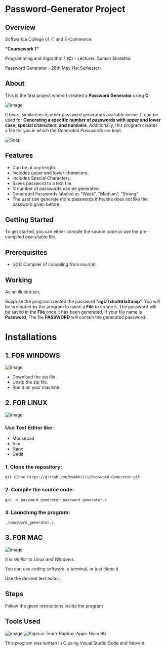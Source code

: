 # Password-Generator Project

## Overview

Softwarica College of IT and E-Commerce

**"Coursework 1"**

Programming and Algorithm 1 (**C**) - Lecturer: Suman Shrestha

Password Generator - 26th May (1st Semester)

## About
This is the first project where I created a **Password Generator** using **C**.


![image](https://github.com/Makkkiiii/Password-Generator/assets/148240694/154f0132-7419-4138-8296-742d6d9c211c)




It bears similarities to other password generators available online. It can be used for **Generating a specific number of passwords with upper and lower case, special characters, and numbers**. Additionally, this program creates a file for you in which the _Generated Passwords_ are kept. 


![Snap](https://github.com/Makkkiiii/Password-Generator/assets/148240694/c68c72ab-b99a-44bb-aca1-142159601f43)


## Features
- Can be of any length.
- Includes upper and lower characters.
- Includes Special Characters.
- Saves password to a text file.
- N number of passwords can be generated.
- Generated Passwords labeled as "Weak", "Medium", "Strong"
- The user can generate more passwords if he/she does not like the password given before.

## Getting Started
To get started, you can either compile the source code or use the pre-compiled executable file.

## Prerequisites
- GCC Compiler (if compiling from source)

## Working

As an illustration,

Suppose the program created the password "**agUTxImA61aXmep**". You will be prompted by the program to name a **File** to create it.
The password will be saved in the **File** once it has been generated. If your file name is **Password**, The file **PASSWORD** will contain the generated password.

# Installations

## 1. FOR WINDOWS


![image](https://github.com/Makkkiiii/Password-Generator/assets/148240694/8d509ad9-1d1a-467b-89d0-7d479f42d2d4)

* Download the zip file.
* Unzip the zip file.
* Run it on your machine.

## 2. FOR LINUX 


![image](https://github.com/Makkkiiii/Password-Generator/assets/148240694/87344c86-3469-437f-a53f-cae2531541f8)

### Use **Text Editor** like:
- Mousepad
- Vim
- Nano
- Gedit

### 1. Clone the repository:
   ```
   git clone https://github.com/Makkkiiii/Password-Generator.git
   ```
### 2. Compile the source code: 
```
gcc -o password_generator password_generator.c
```

### 3. Launching the program:

```
./password_generator.c
```

## 3. FOR MAC


![image](https://github.com/Makkkiiii/Password-Generator/assets/148240694/1c970412-db98-4f30-a1bf-b87ae00f8ce3)


_It is similar to Linux and Windows._

You can use coding software, a terminal, or just clone it.

Use the desired text editor.



## Steps

Follow the given instructions inside the program

## Tools Used


![image](https://github.com/Makkkiiii/Password-Generator/assets/148240694/cb19d6e4-0c03-4c73-839a-b5f126ceaa7c)                                          ![Papirus-Team-Papirus-Apps-Nvim 96](https://github.com/Makkkiiii/Password-Generator/assets/148240694/3f6a6c1a-5a5a-4ffd-a0d6-839d9fa9df3a)



This program was written in C using Visual Studio Code and Neovim.


